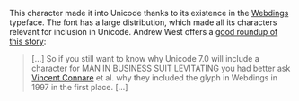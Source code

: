 This character made it into Unicode thanks to its existence in the
[Webdings](https://en.wikipedia.org/wiki/Webdings) typeface. The font has a
large distribution, which made all its characters relevant for inclusion in
Unicode. Andrew West offers a [good roundup of this
story](http://babelstone.blogspot.co.uk/2013/10/whats-new-in-unicode-70.html#1F574):

> […] So if you still want to know why Unicode 7.0 will include a character for
> MAN IN BUSINESS SUIT LEVITATING you had better ask [Vincent
> Connare](http://en.wikipedia.org/wiki/Vincent_Connare) et al. why they
> included the glyph in Webdings in 1997 in the first place. […]

